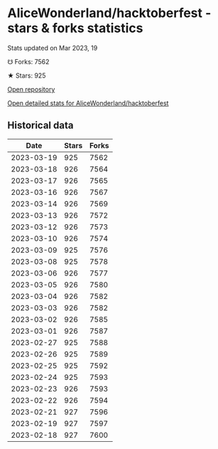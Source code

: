 # AliceWonderland/hacktoberfest - stars & forks statistics

Stats updated on Mar 2023, 19

☋ Forks: 7562

★ Stars: 925

[Open repository](https://github.com/AliceWonderland/hacktoberfest)

[Open detailed stats for AliceWonderland/hacktoberfest](https://reviewgithub.com/rep/AliceWonderland/hacktoberfest)

## Historical data
| Date | Stars | Forks |
|------|-------|-------|
| 2023-03-19 | 925 | 7562 | 
| 2023-03-18 | 926 | 7564 | 
| 2023-03-17 | 926 | 7565 | 
| 2023-03-16 | 926 | 7567 | 
| 2023-03-14 | 926 | 7569 | 
| 2023-03-13 | 926 | 7572 | 
| 2023-03-12 | 926 | 7573 | 
| 2023-03-10 | 926 | 7574 | 
| 2023-03-09 | 925 | 7576 | 
| 2023-03-08 | 925 | 7578 | 
| 2023-03-06 | 926 | 7577 | 
| 2023-03-05 | 926 | 7580 | 
| 2023-03-04 | 926 | 7582 | 
| 2023-03-03 | 926 | 7582 | 
| 2023-03-02 | 926 | 7585 | 
| 2023-03-01 | 926 | 7587 | 
| 2023-02-27 | 925 | 7588 | 
| 2023-02-26 | 925 | 7589 | 
| 2023-02-25 | 925 | 7592 | 
| 2023-02-24 | 925 | 7593 | 
| 2023-02-23 | 926 | 7593 | 
| 2023-02-22 | 926 | 7594 | 
| 2023-02-21 | 927 | 7596 | 
| 2023-02-19 | 927 | 7597 | 
| 2023-02-18 | 927 | 7600 | 

